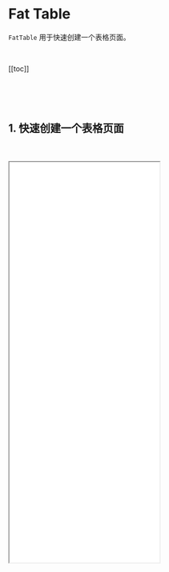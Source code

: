 # Fat Table

`FatTable` 用于快速创建一个表格页面。

<br>

[[toc]]

<br>
<br>
<br>

## 1. 快速创建一个表格页面

<br>
<br>

<iframe class="demo-frame" style="height: 800px" src="./quick.demo.html" />

::: details 查看代码

<<< @/fat-table/Quick.tsx

:::

<br>
<br>
<br>

## 2. defineFatTable（推荐）

我们推荐使用 `defineFatTable` + `TSX` 来快速定义一个表格组件，使用 defineFatTable 可以获取到更好的智能提示和类型检查。

<br>
<br>

`defineFatTable` 大致用法如下：

```tsx
interface T {
  // 列表项类型声明
}

interface Q {
  // 表单查询类型声明
}

export const MyTable = defineFatTable<T, Q>(({ table, column }) => {
  // 和 vue 的 setup 方法一样, 这里可以放置 Vue Composition API
  const someRef = ref(0);
  const someMethod = () => {};

  // 返回 FatTable props
  return () => ({
    // 列表请求
    async request(params) {
      // ...
    },
    // 列定义
    columns: [
      // ...
    ],
    // ... 其他 FatTable props
  });
});
```

defineFatTable 类似于 Vue 的 [defineComponent](https://vuejs.org/api/general.html#definecomponent), 支持放置 Vue Hooks，只不过要求返回的是 FatTable 的 props 定义。

<br>

同样的功能使用 template 来写, 会丢失上下文信息(vue 组件不支持[`泛型`](https://www.typescriptlang.org/docs/handbook/2/generics.html#handbook-content))：

```vue
<template>
  <FatTable :request="request" :columns="columns" ref="tableRef"> </FatTable>
</template>

<script setup>
  import { ref } from 'vue';
  import { FatTable, useFatTableRef } from '@wakeadmin/components';
  const someRef = ref(0);
  const someMethod = () => {};

  const tableRef = useFatTableRef();

  const request = async () => {
    // ...
  };

  const columns = [
    /* ... */
  ];
</script>
```

<br>
<br>

显然 defineFatTable 可以让你更关注 FatTable 本身的配置。

<br>
<br>
<br>

## 3. 原件

[原件](../atomics/index.md)是 FatTable 的’原子‘组成单位，表格的单元格、查询表单都使用原件进行声明。

我们的组件库针对常用的场景内置了很多[原件](../atomics/index.md)，如果这些原件不能满足你的需求，我们也支持传入[自定义原件](../atomics/custom.md)。

<br>
<br>

单元格中默认使用的是原件的`预览形态`, 而查询表单中使用的是`编辑形态`。 以下是部分原件的使用示例:

<iframe class="demo-frame" style="height: 400px" src="./atomics.demo.html" />

::: details 查看代码

<<< @/fat-table/Atomics.tsx

:::

<br>
<br>
<br>

## 4. 表单查询

大部分场景下，`查询表单字段`和`表格列`是匹配的，换句话说，表单筛选是针对表格的列进行的：

![](./images/query.png)

<br>

基于这个前提，我们可以利用原件的`预览态`和`编辑态` 来快速开发表单页面。比如上图，columns 代码如下：

```tsx
[
  column({ prop: 'name', name: '旅程名称', queryable: true }), // 🔴 queryable 表示该列同时作为查询字段
  column({ prop: 'enterUserNumber', name: '进入人数' }),
  column({ prop: 'enterNumber', name: '进入次数' }),
  column({
    prop: 'type',
    name: '旅程类型',
    valueType: 'select',
    valueProps: { options: [{ label: '实时触发', value: 0 } /*...*/] },
    order: 100, // 🔴  可以使用 order 调整查询表单的顺序，默认为 1000， 值越小，越靠前
  }),
  column({
    prop: 'status',
    name: '旅程状态',
    valueType: 'select',
    valueProps: { options: [{ label: '草稿', value: 0, color: 'red' } /*...*/] },
  }),
  column({
    prop: 'updateTime',
    name: '更新时间',
  }),
  column({
    prop: 'createTime',
    name: '创建时间',
    valueType: 'date-time-range',
    valueProps: {
      valueFormat: 'YYYY-MM-DD HH:mm:ss',
    },
  }),
  column({
    type: 'actions',
    actions: [
      /*...*/
    ],
  }),
  column({
    type: 'query', // 🔴  只作为查询表单，不作为表格列
    valueType: 'checkbox',
    valueProps: {
      label: '预警旅程',
    },
  }),
];
```

<br>
<br>

::: tip

`FatTable` 的表单底层使用 [`FatForm`](../fat-form/index.md) 渲染，你可以通过 `formProps` 深入定义它的行为，比如修改提交按钮文案等等.

:::

<br>
<br>
<br>
<br>

## 5. 操作按钮

FatTable 中通过 actions 来定义表格的操作:

<br>

<iframe class="demo-frame" style="height: 300px" src="./actions.demo.html" />

::: details 查看代码

<<< @/fat-table/Actions.tsx

:::

<br>
<br>
<br>

## 6. 批量操作按钮

和操作按钮类似， FatTable 也支持快速创建批量操作按钮:

<br>

<iframe class="demo-frame" style="height: 720px" src="./batch-actions.demo.html" />

::: details 查看代码

<<< @/fat-table/BatchActions.tsx

:::

<br>
<br>
<br>

## 7. 插槽

<br>

FatTable 提供了丰富的插槽，用于满足复杂的自定义需求：

![](./images/slots.png)

<br>

上图，红色矩形部分为 FatTable 提供的插槽。 插槽渲染有两种使用方式：

1. **在 Vue template 里面使用**, 例如

```vue
<template>
  <FatTable>
    <template #toolbar>
      <el-button>删除</el-button>
    </template>
  </FatTable>
</template>
```

  <br>

2. **使用 `render*` 方法。使用 defineFatTable 时，用这种方式比较合适**：

```tsx
defineFatTable({
  renderToolbar() {
    return <ElButton>删除</ElButton>;
  },
});
```

<br>
<br>

示例：

<iframe class="demo-frame" style="height: 700px" src="./slots.demo.html" />

::: details 查看代码

<<< @/fat-table/Slots.tsx

:::

<br>
<br>
<br>

## 8. 自定义布局

FatTable 默认使用惟客云 UI 规范的布局。你也可以 `layout` 属性自定义布局，布局协议如下：

```ts
export type FatTableLayout = (slots: {
  /**
   * 根节点属性
   */
  rootProps: { class?: ClassValue; style?: StyleValue; [key: string]: unknown };

  /**
   * 自定义布局参数
   */
  layoutProps: any;

  /**
   * 渲染标题栏
   */
  renderTitle?: () => any;

  /**
   * 渲染导航栏
   */
  renderNavBar?: () => any;

  /**
   * 渲染查询表单
   */
  renderQuery?: () => any;

  /**
   * 渲染错误提示
   */
  renderError?: () => any;

  /**
   * 渲染工具栏
   */
  renderToolbar?: () => any;

  /**
   * 渲染表格
   */
  renderTable?: () => any;

  /**
   * 渲染底部工具栏
   */
  renderBottomToolbar?: () => any;

  /**
   * 渲染分页
   */
  renderPagination?: () => any;
}) => VNodeChild;
```

<br>
<br>

默认实现：

```tsx
const DefaultLayout: FatTableLayout = props => {
  return (
    <FatContainer
      {...props.rootProps}
      {...props.layoutProps}
      class={normalizeClassName(props.rootProps.class, 'fat-table', 'fat-table--default')}
      v-slots={{ title: props.renderTitle, extra: props.renderNavBar, query: props.renderQuery }}
    >
      <div class="fat-table__body">
        {!!props.renderError && <div class="fat-table__error">{props.renderError()}</div>}
        {!!props.renderToolbar && <div class="fat-table__toolbar">{props.renderToolbar()}</div>}

        <div class="fat-table__table">{props.renderTable?.()}</div>
      </div>

      <div class="fat-table__footer">
        {!!props.renderBottomToolbar && <div class="fat-table__bottom-toolbar">{props.renderBottomToolbar()}</div>}
        {!!props.renderPagination && <div class="fat-table__pagination">{props.renderPagination()}</div>}
      </div>
    </FatContainer>
  );
};
```

<br>

::: tip
当插槽不存在时会传入 `undefined`，你可以根据这个决定要不要渲染包裹器
:::

<br>

::: warning
默认布局使用的是 [FatContainer](../fat-layout/container.md), 在惟客云微前端底座下，FatContainer 默认复用基座提供的 `wkc-header`。如果要关闭这个行为，可以通过 `layoutProps#reuseBayIfNeed` 关闭掉
:::

<br>

::: tip

可以配合 [`FatConfigurableProvider`](../fat-configurable/index.md) 实现全局配置。

:::

<br>
<br>
<br>
<br>

## 9. API

### 9.1 FatTable 属性

![](./images/fat-table-api.png)

<br>
<br>
<br>
<br>

### 9.2 FatTable 事件

![](./images/fat-table-events.png)

<br>
<br>
<br>

### 9.3 FatTable 实例方法

![](./images/fat-table-methods.png)

<br>

`FatTable` 实例方式获取有两种方式：

1. `defineFatTable` 函数参数 table 属性中获取：

   ```ts
   defineFatTable(({ table }) => {});
   ```

  <br>

2. `<template>` 中，使用 `useFatTableRef`:

   ```vue
   <template>
     <FatTable ref="tableRef">...</FatTable>
   </template>

   <script setup lang="tsx">
     import { FatTable, useFatTableRef } from '@wakeadmin/components';

     const tableRef = useFatTableRef();
   </script>
   ```

<br>
<br>
<br>

### 9.4 FatTable 插槽

![](./images/fat-table-slots.png)

<br>
<br>
<br>

### 9.5 列定义

![](./images/fat-table-column.png)

<br>
<br>
<br>
